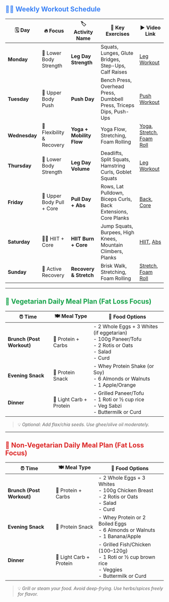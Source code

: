 <h2 style="color:#3b82f6;">🏋️‍♂️ Weekly Workout Schedule</h2>

| 🗓️ **Day**       | 🔥 **Focus**                         | 🏷️ **Activity Name**        | 🧩 **Key Exercises**                                                                 | ▶️ **Video Link**                                                                 |
|------------------|--------------------------------------|------------------------------|--------------------------------------------------------------------------------------|------------------------------------------------------------------------------------|
| **Monday**       | 🦵 Lower Body Strength               | **Leg Day Strength**         | Squats, Lunges, Glute Bridges, Step-Ups, Calf Raises                                | [Leg Workout](https://www.youtube.com/watch?v=ay7iptD2m8M)                         |
| **Tuesday**      | 💪 Upper Body Push                   | **Push Day**                 | Bench Press, Overhead Press, Dumbbell Press, Triceps Dips, Push-Ups                 | [Push Workout](https://www.youtube.com/watch?v=7bVaKI0DTgs)                        |
| **Wednesday**    | 🧘 Flexibility & Recovery            | **Yoga + Mobility Flow**     | Yoga Flow, Stretching, Foam Rolling                                                 | [Yoga](https://www.youtube.com/watch?v=ZgCujn57OgA), [Stretch](https://www.youtube.com/watch?v=IlHgLYdt3kc), [Foam Roll](https://www.youtube.com/watch?v=Oz4xHEgMaLY) |
| **Thursday**     | 🦵 Lower Body Strength               | **Leg Day Volume**           | Deadlifts, Split Squats, Hamstring Curls, Goblet Squats                             | [Leg Workout](https://www.youtube.com/watch?v=h8DF63qNq-8)                         |
| **Friday**       | 💪 Upper Body Pull + Core            | **Pull Day + Abs**           | Rows, Lat Pulldown, Biceps Curls, Back Extensions, Core Planks                     | [Back](https://www.youtube.com/watch?v=79Xln9LtaRU), [Core](https://www.youtube.com/watch?v=-I9Rp0HMatM) |
| **Saturday**     | 🏃‍♂️ HIIT + Core                     | **HIIT Burn + Core**         | Jump Squats, Burpees, High Knees, Mountain Climbers, Planks                         | [HIIT](https://www.youtube.com/watch?v=2Z9g-AZinUc), [Abs](https://www.youtube.com/watch?v=_2Ua3IaZPr4) |
| **Sunday**       | 🧘 Active Recovery                   | **Recovery & Stretch**       | Brisk Walk, Stretching, Foam Rolling                                                | [Stretch](https://www.youtube.com/watch?v=IlHgLYdt3kc), [Foam Roll](https://www.youtube.com/watch?v=Oz4xHEgMaLY) |

---

<h2 style="color:#16a34a;">🥗 Vegetarian Daily Meal Plan (Fat Loss Focus)</h2>

| ⏰ **Time**            | 🍽️ **Meal Type**        | 🥦 **Food Options**                                                                                               |
|------------------------|--------------------------|---------------------------------------------------------------------------------------------------------------------|
| **Brunch (Post Workout)** | 🥚 Protein + Carbs      | - 2 Whole Eggs + 3 Whites (if eggetarian)  <br> - 100g Paneer/Tofu <br> - 2 Rotis or Oats <br> - Salad <br> - Curd |
| **Evening Snack**        | 🧃 Protein Snack         | - Whey Protein Shake (or Soy) <br> - 6 Almonds or Walnuts <br> - 1 Apple/Orange                                   |
| **Dinner**              | 🥦 Light Carb + Protein   | - Grilled Paneer/Tofu <br> - 1 Roti or ½ cup rice <br> - Veg Sabzi <br> - Buttermilk or Curd                      |

> 💡 *Optional: Add flax/chia seeds. Use ghee/olive oil moderately.*

---

<h2 style="color:#dc2626;">🍗 Non-Vegetarian Daily Meal Plan (Fat Loss Focus)</h2>

| ⏰ **Time**            | 🍽️ **Meal Type**        | 🍗 **Food Options**                                                                                               |
|------------------------|--------------------------|---------------------------------------------------------------------------------------------------------------------|
| **Brunch (Post Workout)** | 🥚 Protein + Carbs      | - 2 Whole Eggs + 3 Whites <br> - 100g Chicken Breast <br> - 2 Rotis or Oats <br> - Salad <br> - Curd               |
| **Evening Snack**        | 🧃 Protein Snack         | - Whey Protein or 2 Boiled Eggs <br> - 6 Almonds or Walnuts <br> - 1 Banana/Apple                                 |
| **Dinner**              | 🥗 Light Carb + Protein   | - Grilled Fish/Chicken (100–120g) <br> - 1 Roti or ½ cup brown rice <br> - Veggies <br> - Buttermilk or Curd      |

> 💡 *Grill or steam your food. Avoid deep-frying. Use herbs/spices freely for flavor.*
